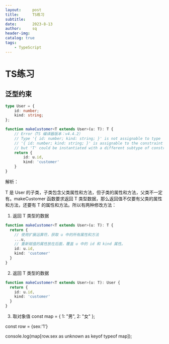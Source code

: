```yaml
---
layout:     post
title:      TS练习
subtitle:   
date:       2023-8-13
author:     sq
header-img: 
catalog: true
tags:
    - TypeScript
---
```

# TS练习
## 泛型约束

```typescript
type User = {
    id: number;
    kind: string;
};

function makeCustomer<T extends User>(u: T): T {
    // Error（TS 编译器版本：v4.4.2）
    // Type '{ id: number; kind: string; }' is not assignable to type 'T'.
    // '{ id: number; kind: string; }' is assignable to the constraint of type 'T', 
    // but 'T' could be instantiated with a different subtype of constraint 'User'.
    return {
        id: u.id,
        kind: 'customer'
    }
}
```

解析：

T 是 User 的子类，子类包含父类属性和方法，但子类的属性和方法，父类不一定有。makeCustomer 函数要求返回 T 类型数据，那么返回值不仅要有父类的属性
和方法，还要有 T 的属性和方法。所以有两种修改方法：

1. 返回 T 类型的数据

```typescript
function makeCustomer<T extends User>(u: T): T {
  return {
    // 使用扩展运算符，获取 u 中的所有属性和方法
    ...u,
    // 重新赋值的属性放在后面，覆盖 u 中的 id 和 kind 属性。
    id: u.id,
    kind: 'customer'
  }
}
```

2. 返回 T 类型的数据

```typescript
function makeCustomer<T extends User>(u: T): User {
  return {
    id: u.id,
    kind: 'customer'
  }
}
```

3. 取对象值
const map = {
1: "男",
2: "女"
};

const row = {sex:'1'}

console.log(map[row.sex as unknown as keyof typeof map]);
